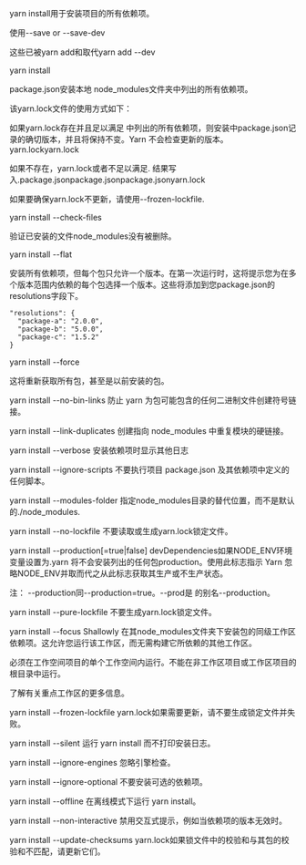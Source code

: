 
yarn install用于安装项目的所有依赖项。

使用--save or --save-dev

这些已被yarn add和取代yarn add --dev

yarn install

package.json安装本地 node_modules文件夹中列出的所有依赖项。

该yarn.lock文件的使用方式如下：

如果yarn.lock存在并且足以满足 中列出的所有依赖项，则安装中package.json记录的确切版本，并且将保持不变。Yarn 不会检查更新的版本。yarn.lockyarn.lock

如果不存在，yarn.lock或者不足以满足. 结果写入.package.jsonpackage.jsonpackage.jsonyarn.lock

如果要确保yarn.lock不更新，请使用--frozen-lockfile.

yarn install --check-files

验证已安装的文件node_modules没有被删除。

yarn install --flat

安装所有依赖项，但每个包只允许一个版本。在第一次运行时，这将提示您为在多个版本范围内依赖的每个包选择一个版本。这些将添加到您package.json的 resolutions字段下。

	"resolutions": {
	  "package-a": "2.0.0",
	  "package-b": "5.0.0",
	  "package-c": "1.5.2"
	}

yarn install --force

这将重新获取所有包，甚至是以前安装的包。

yarn install --no-bin-links
防止 yarn 为包可能包含的任何二进制文件创建符号链接。

yarn install --link-duplicates
创建指向 node_modules 中重复模块的硬链接。

yarn install --verbose
安装依赖项时显示其他日志

yarn install --ignore-scripts
不要执行项目 package.json 及其依赖项中定义的任何脚本。

yarn install --modules-folder <path>
指定node_modules目录的替代位置，而不是默认的./node_modules.

yarn install --no-lockfile
不要读取或生成yarn.lock锁定文件。

yarn install --production[=true|false]
devDependencies如果NODE_ENV环境变量设置为.yarn 将不会安装列出的任何包production。使用此标志指示 Yarn 忽略NODE_ENV并取而代之从此标志获取其生产或不生产状态。

注： --production同--production=true。--prod是 的别名--production。

yarn install --pure-lockfile
不要生成yarn.lock锁定文件。

yarn install --focus
Shallowly 在其node_modules文件夹下安装包的同级工作区依赖项。这允许您运行该工作区，而无需构建它所依赖的其他工作区。

必须在工作空间项目的单个工作空间内运行。不能在非工作区项目或工作区项目的根目录中运行。

了解有关重点工作区的更多信息。

yarn install --frozen-lockfile
yarn.lock如果需要更新，请不要生成锁定文件并失败。

yarn install --silent
运行 yarn install 而不打印安装日志。

yarn install --ignore-engines
忽略引擎检查。

yarn install --ignore-optional
不要安装可选的依赖项。

yarn install --offline
在离线模式下运行 yarn install。

yarn install --non-interactive
禁用交互式提示，例如当依赖项的版本无效时。

yarn install --update-checksums
yarn.lock如果锁文件中的校验和与其包的校验和不匹配，请更新它们。

